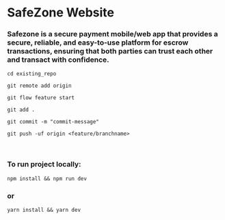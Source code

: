 <h1>SafeZone Website</h1>

<h3>Safezone is a secure payment mobile/web app that provides a secure, reliable, and easy-to-use platform for escrow transactions, ensuring that both parties can trust each other and transact with confidence.</h3>


<code>cd existing_repo</code>

<code>git remote add origin <repo-url></code>

<code>git flow feature start <branchname> <checkout-branch></code>

<code>git add .</code>

<code>git commit -m "commit-message"</code>

<code>git push -uf origin <feature/branchname></code>

<br/>
<h3>To run project locally:</h3>

<code>npm install && npm run dev</code>

<h3>or</h3>

<code>yarn install && yarn dev</code>
